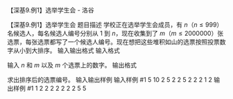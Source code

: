 



【深基9.例1】选举学生会 - 洛谷














【深基9.例1】选举学生会
题目描述
学校正在选举学生会成员，有 $n$（$n\le 999$）名候选人，每名候选人编号分别从 $1$ 到 $n$，现在收集到了 $m$（$m \le 2000000$）张选票，每张选票都写了一个候选人编号。现在想把这些堆积如山的选票按照投票数字从小到大排序。
输入输出格式
输入格式

输入 $n$ 和 $m$ 以及 $m$ 个选票上的数字。
输出格式

求出排序后的选票编号。
输入输出样例
输入样例 #1
5 10
2 5 2 2 5 2 2 2 1 2
输出样例 #1
1 2 2 2 2 2 2 2 5 5






